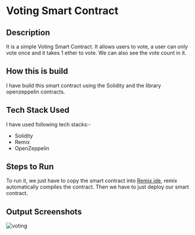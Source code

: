 # Voting Smart Contract

## Description

It is a simple Voting Smart Contract.
It allows users to vote, a user can only vote once and it takes 1 ether to vote. We can also see the vote count in it.

## How this is build

I have build this smart contract using the Solidity and the library openzeppelin contracts.

## Tech Stack Used

I have used following tech stacks:-

- Solidity
- Remix
- OpenZeppelin

## Steps to Run

To run it, we just have to copy the smart contract into [Remix ide](https://remix.ethereum.org/), remix automatically compiles the contract. Then we have to just deploy our smart contract.

## Output Screenshots


![voting](https://user-images.githubusercontent.com/95535448/192086442-ae9f83c5-c319-4d01-841f-bc301aad7dbc.png)
